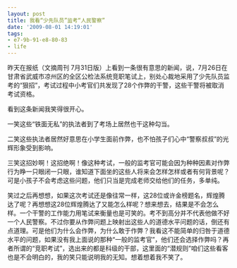 ```yaml
---
layout: post
title: 我看“少先队员”监考“人民警察”
date: '2009-08-01 14:19:01'
tags:
- e7-9b-91-e8-80-83
- life
---
```



昨天在报纸（文摘周刊 7月31日版）上看到一条很有意思的新闻，说，7月26日在甘肃省武威市凉州区的全区公检法系统竞职笔试上，别处心裁地采用了少先队员监考的“狠招”，考试过程中小考官们共发现了28个作弊的干警，这些干警将被取消考试资格。

看到这条新闻我笑得很开心。

一笑这些“铁面无私”的执法者到了考场上居然也干这种勾当。

二笑这些执法者居然好意思在小学生面前作弊，也不怕孩子们心中“警察叔叔”的光辉形象受到影响。

三笑这招妙啊！这招绝啊！像这种考试，一般的监考官可能会因为种种因素对作弊行为睁一只眼闭一只眼，谁知道下面坐的这些人将来会怎样怎样或者有何背景呢？可是小孩子不会考虑这些问题，他们只当是完成老师交给他们的任务，多单纯。

笑过之后再想想，如果这次考试还是像往常一样，这28位或许金榜题名，辉煌腾达了呢？再想想这28位辉煌腾达了又能怎么样呢？想来想去，结果是不会怎么样。一个干警的工作能力用笔试来衡量也是可笑的。考不到高分并不代表他做不好一个人民警察。不过你要从作弊问题上映射出这些人的道德水平问题的话，倒还有点道理。可是他们为什么会作弊，为什么敢于作弊？我看这不能简单的归咎于道德水平的问题，如果没有我上面说的那种“一般的监考官”，他们还会选择作弊吗？再者所谓的“竞职考试”，选出来的都是科级的干部，这里面的“潜规则”咱们这些看客也是不会明白的，我的笑只能说明我的无知。想着想着我不笑了。



